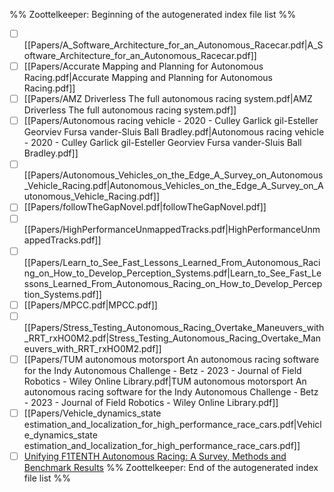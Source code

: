 %% Zoottelkeeper: Beginning of the autogenerated index file list  %%
- [ ] [[Papers/A_Software_Architecture_for_an_Autonomous_Racecar.pdf|A_Software_Architecture_for_an_Autonomous_Racecar.pdf]]
- [ ]  [[Papers/Accurate Mapping and Planning for Autonomous Racing.pdf|Accurate Mapping and Planning for Autonomous Racing.pdf]]
- [ ]  [[Papers/AMZ Driverless The full autonomous racing system.pdf|AMZ Driverless The full autonomous racing system.pdf]]
- [ ]  [[Papers/Autonomous racing vehicle - 2020 - Culley Garlick gil-Esteller Georviev Fursa vander-Sluis Ball Bradley.pdf|Autonomous racing vehicle - 2020 - Culley Garlick gil-Esteller Georviev Fursa vander-Sluis Ball Bradley.pdf]]
- [ ]  [[Papers/Autonomous_Vehicles_on_the_Edge_A_Survey_on_Autonomous_Vehicle_Racing.pdf|Autonomous_Vehicles_on_the_Edge_A_Survey_on_Autonomous_Vehicle_Racing.pdf]]
- [ ]  [[Papers/followTheGapNovel.pdf|followTheGapNovel.pdf]]
- [ ]  [[Papers/HighPerformanceUnmappedTracks.pdf|HighPerformanceUnmappedTracks.pdf]]
- [ ]  [[Papers/Learn_to_See_Fast_Lessons_Learned_From_Autonomous_Racing_on_How_to_Develop_Perception_Systems.pdf|Learn_to_See_Fast_Lessons_Learned_From_Autonomous_Racing_on_How_to_Develop_Perception_Systems.pdf]]
- [ ]  [[Papers/MPCC.pdf|MPCC.pdf]]
- [ ]  [[Papers/Stress_Testing_Autonomous_Racing_Overtake_Maneuvers_with_RRT_rxHO0M2.pdf|Stress_Testing_Autonomous_Racing_Overtake_Maneuvers_with_RRT_rxHO0M2.pdf]]
- [ ]  [[Papers/TUM autonomous motorsport An autonomous racing software for the Indy Autonomous Challenge - Betz - 2023 - Journal of Field Robotics - Wiley Online Library.pdf|TUM autonomous motorsport An autonomous racing software for the Indy Autonomous Challenge - Betz - 2023 - Journal of Field Robotics - Wiley Online Library.pdf]]
- [ ]  [[Papers/Vehicle_dynamics_state estimation_and_localization_for_high_performance_race_cars.pdf|Vehicle_dynamics_state estimation_and_localization_for_high_performance_race_cars.pdf]]
- [ ] [Unifying F1TENTH Autonomous Racing: A Survey, Methods and Benchmark Results](obsidian://open?vault=Masters%20Notes&file=Papers%2FUnifyingF1TenthRacing.pdf)
%% Zoottelkeeper: End of the autogenerated index file list  %%
